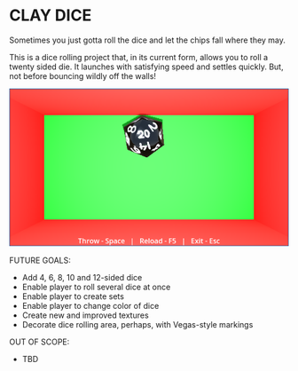 # CLAY DICE
Sometimes you just gotta roll the dice and let the chips fall where they may.

This is a dice rolling project that, in its current form, allows you to roll a twenty sided die. It launches with satisfying speed and settles quickly. But, not before bouncing wildly off the walls!

<img src="./images/clay_dice.png">

FUTURE GOALS:
- Add 4, 6, 8, 10 and 12-sided dice
- Enable player to roll several dice at once
- Enable player to create sets
- Enable player to change color of dice
- Create new and improved textures
- Decorate dice rolling area, perhaps, with Vegas-style markings

OUT OF SCOPE:
- TBD
